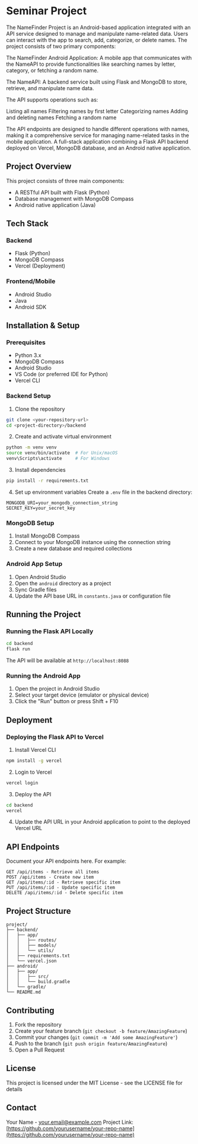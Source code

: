 # Seminar Project

The NameFinder Project is an Android-based application integrated with an API service designed to manage and manipulate name-related data.
Users can interact with the app to search, add, categorize, or delete names.
The project consists of two primary components:

The NameFinder Android Application: A mobile app that communicates with the NameAPI to provide functionalities like searching names by letter, category, or fetching a random name.

The NameAPI: A backend service built using Flask and MongoDB to store, retrieve, and manipulate name data.

The API supports operations such as:

Listing all names
Filtering names by first letter
Categorizing names
Adding and deleting names
Fetching a random name

The API endpoints are designed to handle different operations with names, making it a comprehensive service for managing name-related tasks in the mobile application.
A full-stack application combining a Flask API backend deployed on Vercel, MongoDB database, and an Android native application.

## Project Overview

This project consists of three main components:
- A RESTful API built with Flask (Python)
- Database management with MongoDB Compass
- Android native application (Java)

## Tech Stack

### Backend
- Flask (Python)
- MongoDB Compass
- Vercel (Deployment)

### Frontend/Mobile
- Android Studio
- Java
- Android SDK

## Installation & Setup

### Prerequisites
- Python 3.x
- MongoDB Compass
- Android Studio
- VS Code (or preferred IDE for Python)
- Vercel CLI

### Backend Setup

1. Clone the repository
```bash
git clone <your-repository-url>
cd <project-directory>/backend
```

2. Create and activate virtual environment
```bash
python -m venv venv
source venv/bin/activate  # For Unix/macOS
venv\Scripts\activate     # For Windows
```

3. Install dependencies
```bash
pip install -r requirements.txt
```

4. Set up environment variables
Create a `.env` file in the backend directory:
```env
MONGODB_URI=your_mongodb_connection_string
SECRET_KEY=your_secret_key
```

### MongoDB Setup

1. Install MongoDB Compass
2. Connect to your MongoDB instance using the connection string
3. Create a new database and required collections

### Android App Setup

1. Open Android Studio
2. Open the `android` directory as a project
3. Sync Gradle files
4. Update the API base URL in `constants.java` or configuration file

## Running the Project

### Running the Flask API Locally

```bash
cd backend
flask run
```
The API will be available at `http://localhost:8088`

### Running the Android App

1. Open the project in Android Studio
2. Select your target device (emulator or physical device)
3. Click the "Run" button or press Shift + F10

## Deployment

### Deploying the Flask API to Vercel

1. Install Vercel CLI
```bash
npm install -g vercel
```

2. Login to Vercel
```bash
vercel login
```

3. Deploy the API
```bash
cd backend
vercel
```

4. Update the API URL in your Android application to point to the deployed Vercel URL

## API Endpoints

Document your API endpoints here. For example:

```
GET /api/items - Retrieve all items
POST /api/items - Create new item
GET /api/items/:id - Retrieve specific item
PUT /api/items/:id - Update specific item
DELETE /api/items/:id - Delete specific item
```

## Project Structure

```
project/
├── backend/
│   ├── app/
│   │   ├── routes/
│   │   ├── models/
│   │   └── utils/
│   ├── requirements.txt
│   └── vercel.json
├── android/
│   ├── app/
│   │   ├── src/
│   │   └── build.gradle
│   └── gradle/
└── README.md
```

## Contributing

1. Fork the repository
2. Create your feature branch (`git checkout -b feature/AmazingFeature`)
3. Commit your changes (`git commit -m 'Add some AmazingFeature'`)
4. Push to the branch (`git push origin feature/AmazingFeature`)
5. Open a Pull Request

## License

This project is licensed under the MIT License - see the LICENSE file for details

## Contact

Your Name - your.email@example.com
Project Link: [https://github.com/yourusername/your-repo-name](https://github.com/yourusername/your-repo-name)
